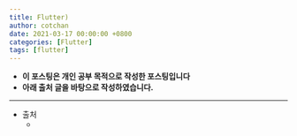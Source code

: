 ```yaml
---
title: Flutter)
author: cotchan
date: 2021-03-17 00:00:00 +0800
categories: [Flutter]
tags: [flutter]   
---
```


+ **이 포스팅은 개인 공부 목적으로 작성한 포스팅입니다**
+ **아래 출처 글을 바탕으로 작성하였습니다.**

---

+ 출처
  + []()
